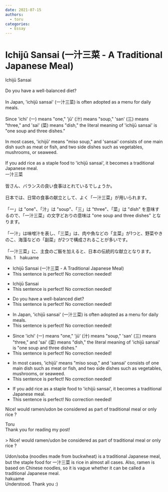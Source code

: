 ```yaml
---
date: 2021-07-15
authors:
  - toru
categories:
  - Essay
---
```


<h1 id="subject_show">Ichijū Sansai (一汁三菜 - A Traditional Japanese Meal)</h1>
<div class="date" hidden>Jul 15, 2021 19:20</div>
<div id="post"><div id="body_show_ori">
Ichijū Sansai<br/><br/>Do you have a well-balanced diet?<br/><br/>In Japan, 'ichijū sansai' (一汁三菜) is often adopted as a menu for daily meals.<br/><br/>Since 'ichi' (一) means "one," 'jū' (汁) means "soup," 'san' (三) means "three," and 'sai' (菜) means "dish," the literal meaning of 'ichijū sansai' is "one soup and three dishes."<br/><br/>In most cases, 'ichijū' means "miso soup," and 'sansai' consists of one main dish such as meat or fish, and two side dishes such as vegetables, mushrooms, or seaweed.<br/><br/>If you add rice as a staple food to 'ichijū sansai', it becomes a traditional Japanese meal.
</div></div>

<!-- more -->

<div id="post_ja"><div id="body_show_mo">
一汁三菜<br/><br/>皆さん、バランスの良い食事はとれているでしょうか。<br/><br/>日本では、日常の食事の献立として、よく「一汁三菜」が用いられます。<br/><br/>「一」は "one"、「汁」は "soup"、「三」は "three"、「菜」は "dish" を意味するので、「一汁三菜」の文字どおりの意味は "one soup and three dishes" となります。<br/><br/>「一汁」は味噌汁を表し、「三菜」は、肉や魚などの「主菜」が1つと、野菜やきのこ、海藻などの「副菜」が2つで構成されることが多いです。<br/><br/>「一汁三菜」に、主食のご飯を加えると、日本の伝統的な献立となります。
</div></div>
<div id="block"><div class="first_name"> No. 1　<span class="just_name">hakuame</span></div><div id="block2">
<ul class="correction_field">
<li class="incorrect">Ichijū Sansai (一汁三菜 - A Traditional Japanese Meal)</li>
<li class="corrected perfect">This sentence is perfect! No correction needed!</li>
</ul>
<ul class="correction_field">
<li class="incorrect">Ichijū Sansai</li>
<li class="corrected perfect">This sentence is perfect! No correction needed!</li>
</ul>
<ul class="correction_field">
<li class="incorrect">Do you have a well-balanced diet?</li>
<li class="corrected perfect">This sentence is perfect! No correction needed!</li>
</ul>
<ul class="correction_field">
<li class="incorrect">In Japan, 'ichijū sansai' (一汁三菜) is often adopted as a menu for daily meals.</li>
<li class="corrected perfect">This sentence is perfect! No correction needed!</li>
</ul>
<ul class="correction_field">
<li class="incorrect">Since 'ichi' (一) means "one," 'jū' (汁) means "soup," 'san' (三) means "three," and 'sai' (菜) means "dish," the literal meaning of 'ichijū sansai' is "one soup and three dishes."</li>
<li class="corrected perfect">This sentence is perfect! No correction needed!</li>
</ul>
<ul class="correction_field">
<li class="incorrect">In most cases, 'ichijū' means "miso soup," and 'sansai' consists of one main dish such as meat or fish, and two side dishes such as vegetables, mushrooms, or seaweed.</li>
<li class="corrected perfect">This sentence is perfect! No correction needed!</li>
</ul>
<ul class="correction_field">
<li class="incorrect">If you add rice as a staple food to 'ichijū sansai', it becomes a traditional Japanese meal.</li>
<li class="corrected perfect">This sentence is perfect! No correction needed!</li>
</ul>
<p class="comment_small">
 Nice!   would ramen/udon be considered as part of traditional meal or only rice ?
</p>

</div><div class="name"><span class="just_name">Toru</span><br>
Thank you for reading my post!<br/><br/>&gt; Nice! would ramen/udon be considered as part of traditional meal or only rice ?<br/><br/>Udon/soba (noodles made from buckwheat) is a traditional Japanese meal, but the staple food for 一汁三菜 is rice in almost all cases. Also, ramen is based on Chinese noodles, so it is vague whether it can be called a traditional Japanese meal.
</div>
<div class="name"><span class="just_name">hakuame</span><br>
Understood. Thank you :)
</div>
</div>
